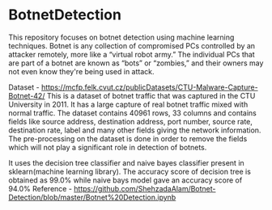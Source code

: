 # BotnetDetection
This repository focuses on botnet detection using machine learning techniques.
Botnet is any collection of compromised PCs controlled by an attacker remotely, more like a “virtual robot army.” The individual PCs that are part of a botnet are known as “bots” or “zombies,” and their owners may not even know they're being used in attack.

Dataset - https://mcfp.felk.cvut.cz/publicDatasets/CTU-Malware-Capture-Botnet-42/
This is a dataset of botnet traffic that was captured in the CTU University in 2011.
It has a large capture of real botnet traffic mixed with normal traffic.
The dataset contains 40961 rows, 33 columns and contains fields like source address, destination address, port number, source rate, destination rate, label and many other fields giving the network information.
The pre-processing on the dataset is done in order to remove the fields which will not play a significant role in detection of botnets.

It uses the decision tree classifier and naive bayes classifier present in sklearn(machine learning library).
The accuracy score of decision tree is obtained as 99.0% while naive bays model gave an accuracy score of 94.0%
Reference - https://github.com/ShehzadaAlam/Botnet-Detection/blob/master/Botnet%20Detection.ipynb
